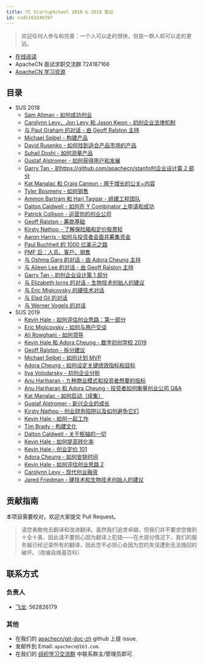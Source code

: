```yaml
---
title: YC StartupSchool 2018 & 2019 笔记
id: csdn103246597
---
```


> 欢迎任何人参与和完善：一个人可以走的很快，但是一群人却可以走的更远。

*   [在线阅读](http://cs183.apachecn.org)
*   ApacheCN 面试求职交流群 724187166
*   [ApacheCN 学习资源](http://www.apachecn.org/)

## 目录

*   SUS 2018
    *   [Sam Altman - 如何成功创业](https://github.com/apachecn/stanford-cs183-notes/blob/master/docs/sus2018/1.md)
    *   [Carolynn Levy、Jon Levy 和 Jason Kwon - 初创企业法律机制](https://github.com/apachecn/stanford-cs183-notes/blob/master/docs/sus2018/2.md)
    *   [与 Paul Graham 的对话 - 由 Geoff Ralston 主持](https://github.com/apachecn/stanford-cs183-notes/blob/master/docs/sus2018/3.md)
    *   [Michael Seibel - 构建产品](https://github.com/apachecn/stanford-cs183-notes/blob/master/docs/sus2018/4.md)
    *   [David Rusenko - 如何找到适合产品市场的产品](https://github.com/apachecn/stanford-cs183-notes/blob/master/docs/sus2018/5.md)
    *   [Suhail Doshi - 如何测量产品](https://github.com/apachecn/stanford-cs183-notes/blob/master/docs/sus2018/6.md)
    *   [Gustaf Alstromer - 如何获得用户和发展](https://github.com/apachecn/stanford-cs183-notes/blob/master/docs/sus2018/7.md)
    *   [Garry Tan - 初https://github.com/apachecn/stanfo创企业设计第 2 部分](rd-cs183-notes/blob/master/docs/sus2018/8.md)
    *   [Kat Manalac 和 Craig Cannon - 用于增长的公关+内容](https://github.com/apachecn/stanford-cs183-notes/blob/master/docs/sus2018/9.md)
    *   [Tyler Bosmeny - 如何销售](https://github.com/apachecn/stanford-cs183-notes/blob/master/docs/sus2018/10.md)
    *   [Ammon Bartram 和 Harj Taggar - 组建工程团队](https://github.com/apachecn/stanford-cs183-notes/blob/master/docs/sus2018/11.md)
    *   [Dalton Caldwell - 如何在 Y Combinator 上申请和成功](https://github.com/apachecn/stanford-cs183-notes/blob/master/docs/sus2018/12.md)
    *   [Patrick Collison - 运营你的创业公司](https://github.com/apachecn/stanford-cs183-notes/blob/master/docs/sus2018/13.md)
    *   [Geoff Ralston - 筹款基础](https://github.com/apachecn/stanford-cs183-notes/blob/master/docs/sus2018/14.md)
    *   [Kirsty Nathoo - 了解保险箱和定价股票轮](https://github.com/apachecn/stanford-cs183-notes/blob/master/docs/sus2018/15.md)
    *   [Aaron Harris - 如何与投资者会面并筹集资金](https://github.com/apachecn/stanford-cs183-notes/blob/master/docs/sus2018/16.md)
    *   [Paul Buchheit 的 1000 亿美元之路](https://github.com/apachecn/stanford-cs183-notes/blob/master/docs/sus2018/17.md)
    *   [PMF 后：人员、客户、销售](https://github.com/apachecn/stanford-cs183-notes/blob/master/docs/sus2018/18.md)
    *   [与 Oshma Garg 的对话 - 由 Adora Cheung 主持](https://github.com/apachecn/stanford-cs183-notes/blob/master/docs/sus2018/19.md)
    *   [与 Aileen Lee 的对话 - 由 Geoff Ralston 主持](https://github.com/apachecn/stanford-cs183-notes/blob/master/docs/sus2018/20.md)
    *   [Garry Tan - 初创企业设计第 1 部分](https://github.com/apachecn/stanford-cs183-notes/blob/master/docs/sus2018/21.md)
    *   [与 Elizabeth Iorns 的对话 - 生物技术创始人的建议](https://github.com/apachecn/stanford-cs183-notes/blob/master/docs/sus2018/22.md)
    *   [与 Eric Migicovsky 的硬技术对话](https://github.com/apachecn/stanford-cs183-notes/blob/master/docs/sus2018/23.md)
    *   [与 Elad Gil 的对话](https://github.com/apachecn/stanford-cs183-notes/blob/master/docs/sus2018/24.md)
    *   [与 Werner Vogels 的对话](https://github.com/apachecn/stanford-cs183-notes/blob/master/docs/sus2018/25.md)
*   SUS 2019
    *   [Kevin Hale - 如何评估创业思路：第一部分](https://github.com/apachecn/stanford-cs183-notes/blob/master/docs/sus2019/1-1.md)
    *   [Eric Migicovsky - 如何与用户交谈](https://github.com/apachecn/stanford-cs183-notes/blob/master/docs/sus2019/1-2.md)
    *   [Ali Rowghani - 如何领导](https://github.com/apachecn/stanford-cs183-notes/blob/master/docs/sus2019/10-1.md)
    *   [Kevin Hale 和 Adora Cheung - 数字初创学校 2019](https://github.com/apachecn/stanford-cs183-notes/blob/master/docs/sus2019/10-2.md)
    *   [Geoff Ralston - 拆分建议](https://github.com/apachecn/stanford-cs183-notes/blob/master/docs/sus2019/10-3.md)
    *   [Michael Seibel - 如何计划 MVP](https://github.com/apachecn/stanford-cs183-notes/blob/master/docs/sus2019/2-1.md)
    *   [Adora Cheung - 如何设定关键绩效指标和目标](https://github.com/apachecn/stanford-cs183-notes/blob/master/docs/sus2019/2-2.md)
    *   [Ilya Volodarsky - 初创企业分析](https://github.com/apachecn/stanford-cs183-notes/blob/master/docs/sus2019/2-3.md)
    *   [Anu Hariharan - 九种商业模式和投资者想要的指标](https://github.com/apachecn/stanford-cs183-notes/blob/master/docs/sus2019/3-1.md)
    *   [Anu Hariharan 和 Adora Cheung - 投资者如何衡量创业公司 Q&A](https://github.com/apachecn/stanford-cs183-notes/blob/master/docs/sus2019/3-2.md)
    *   [Kat Manalac - 如何启动（续集）](https://github.com/apachecn/stanford-cs183-notes/blob/master/docs/sus2019/4-1.md)
    *   [Gustaf Alstromer - 新兴企业的成长](https://github.com/apachecn/stanford-cs183-notes/blob/master/docs/sus2019/4-2.md)
    *   [Kirsty Nathoo - 创业财务陷阱以及如何避免它们](https://github.com/apachecn/stanford-cs183-notes/blob/master/docs/sus2019/5-1.md)
    *   [Kevin Hale - 如何一起工作](https://github.com/apachecn/stanford-cs183-notes/blob/master/docs/sus2019/5-2.md)
    *   [Tim Brady - 构建文化](https://github.com/apachecn/stanford-cs183-notes/blob/master/docs/sus2019/6-1.md)
    *   [Dalton Caldwell - 关于枢轴的一切](https://github.com/apachecn/stanford-cs183-notes/blob/master/docs/sus2019/6-2.md)
    *   [Kevin Hale - 如何提高转化率](https://github.com/apachecn/stanford-cs183-notes/blob/master/docs/sus2019/7-1.md)
    *   [Kevin Hale - 创业定价 101](https://github.com/apachecn/stanford-cs183-notes/blob/master/docs/sus2019/7-2.md)
    *   [Adora Cheung - 如何安排时间](https://github.com/apachecn/stanford-cs183-notes/blob/master/docs/sus2019/8-1.md)
    *   [Kevin Hale - 如何评估创业思路 2](https://github.com/apachecn/stanford-cs183-notes/blob/master/docs/sus2019/8-2.md)
    *   [Carolynn Levy - 现代创业融资](https://github.com/apachecn/stanford-cs183-notes/blob/master/docs/sus2019/9-1.md)
    *   [Jared Friedman - 硬技术和生物技术创始人的建议](https://github.com/apachecn/stanford-cs183-notes/blob/master/docs/sus2019/9-2.md)

## 贡献指南

本项目需要校对，欢迎大家提交 Pull Request。

> 请您勇敢地去翻译和改进翻译。虽然我们追求卓越，但我们并不要求您做到十全十美，因此请不要担心因为翻译上犯错——在大部分情况下，我们的服务器已经记录所有的翻译，因此您不必担心会因为您的失误遭到无法挽回的破坏。（改编自维基百科）

## 联系方式

### 负责人

*   [飞龙](https://github.com/wizardforcel): 562826179

### 其他

*   在我们的 [apachecn/git-doc-zh](https://github.com/apachecn/git-doc-zh) github 上提 issue.
*   发邮件到 Email: `apachecn@163.com`.
*   在我们的 [组织学习交流群](http://www.apachecn.org/organization/348.html) 中联系群主/管理员即可.